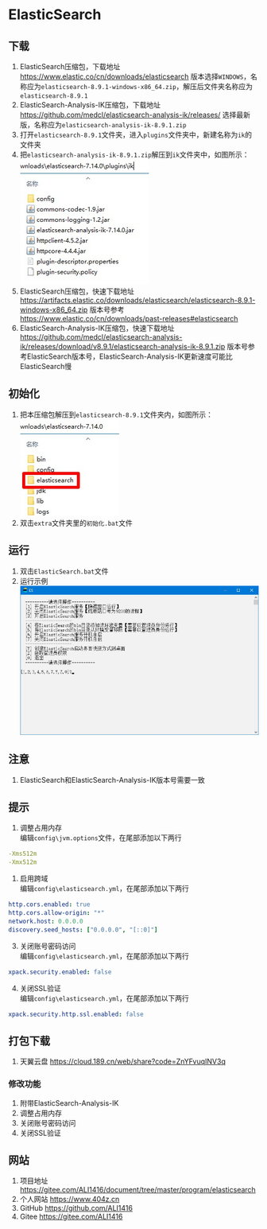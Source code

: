 # ElasticSearch

## 下载

1. ElasticSearch压缩包，下载地址 <https://www.elastic.co/cn/downloads/elasticsearch> 版本选择`WINDOWS`，名称应为`elasticsearch-8.9.1-windows-x86_64.zip`，解压后文件夹名称应为`elasticsearch-8.9.1`
2. ElasticSearch-Analysis-IK压缩包，下载地址 <https://github.com/medcl/elasticsearch-analysis-ik/releases/> 选择最新版，名称应为`elasticsearch-analysis-ik-8.9.1.zip`
3. 打开`elasticsearch-8.9.1`文件夹，进入`plugins`文件夹中，新建名称为`ik`的文件夹
4. 把`elasticsearch-analysis-ik-8.9.1.zip`解压到`ik`文件夹中，如图所示：  
![ik解压示例](img/ik解压示例.jpg)
5. ElasticSearch压缩包，快速下载地址 <https://artifacts.elastic.co/downloads/elasticsearch/elasticsearch-8.9.1-windows-x86_64.zip> 版本号参考 <https://www.elastic.co/cn/downloads/past-releases#elasticsearch>
6. ElasticSearch-Analysis-IK压缩包，快速下载地址 <https://github.com/medcl/elasticsearch-analysis-ik/releases/download/v8.9.1/elasticsearch-analysis-ik-8.9.1.zip> 版本号参考ElasticSearch版本号，ElasticSearch-Analysis-IK更新速度可能比ElasticSearch慢

## 初始化

1. 把本压缩包解压到`elasticsearch-8.9.1`文件夹内，如图所示：  
![初始化示例](img/初始化示例.jpg)
2. 双击`extra`文件夹里的`初始化.bat`文件

## 运行

1. 双击`ElasticSearch.bat`文件
2. 运行示例  
![运行示例](img/运行示例.jpg)

## 注意

1. ElasticSearch和ElasticSearch-Analysis-IK版本号需要一致

## 提示

1. 调整占用内存  
编辑`config\jvm.options`文件，在尾部添加以下两行

```yml
-Xms512m
-Xmx512m
```

1. 启用跨域  
编辑`config\elasticsearch.yml`，在尾部添加以下两行

```yml
http.cors.enabled: true
http.cors.allow-origin: "*"
network.host: 0.0.0.0
discovery.seed_hosts: ["0.0.0.0", "[::0]"]
```

3. 关闭账号密码访问  
编辑`config\elasticsearch.yml`，在尾部添加以下两行

```yml
xpack.security.enabled: false
```

4. 关闭SSL验证  
编辑`config\elasticsearch.yml`，在尾部添加以下两行

```yml
xpack.security.http.ssl.enabled: false
```

## 打包下载

1. 天翼云盘 <https://cloud.189.cn/web/share?code=ZnYFvuqINV3q>

### 修改功能

1. 附带ElasticSearch-Analysis-IK
2. 调整占用内存
3. 关闭账号密码访问
4. 关闭SSL验证

## 网站

1. 项目地址 <https://gitee.com/ALI1416/document/tree/master/program/elasticsearch>
2. 个人网站 <https://www.404z.cn>
3. GitHub <https://github.com/ALI1416>
4. Gitee <https://gitee.com/ALI1416>
